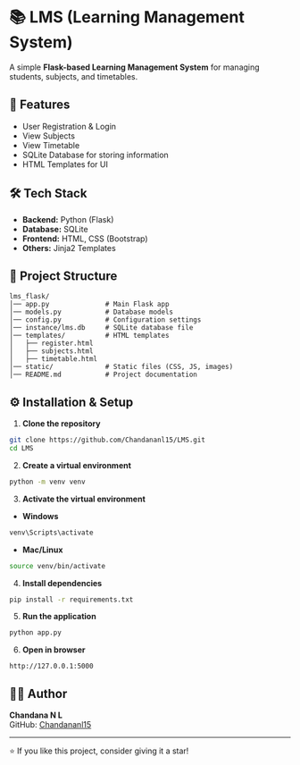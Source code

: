 # 📚 LMS (Learning Management System)

A simple **Flask-based Learning Management System** for managing students, subjects, and timetables.

## 🚀 Features
- User Registration & Login
- View Subjects
- View Timetable
- SQLite Database for storing information
- HTML Templates for UI

## 🛠️ Tech Stack
- **Backend:** Python (Flask)
- **Database:** SQLite
- **Frontend:** HTML, CSS (Bootstrap)
- **Others:** Jinja2 Templates

## 📂 Project Structure
```
lms_flask/
│── app.py              # Main Flask app
│── models.py           # Database models
│── config.py           # Configuration settings
│── instance/lms.db     # SQLite database file
│── templates/          # HTML templates
│   ├── register.html
│   ├── subjects.html
│   ├── timetable.html
│── static/             # Static files (CSS, JS, images)
│── README.md           # Project documentation
```

## ⚙️ Installation & Setup

1. **Clone the repository**
```bash
git clone https://github.com/Chandananl15/LMS.git
cd LMS
```

2. **Create a virtual environment**
```bash
python -m venv venv
```

3. **Activate the virtual environment**
- **Windows**
```bash
venv\Scripts\activate
```
- **Mac/Linux**
```bash
source venv/bin/activate
```

4. **Install dependencies**
```bash
pip install -r requirements.txt
```

5. **Run the application**
```bash
python app.py
```

6. **Open in browser**
```
http://127.0.0.1:5000
```

## 👩‍💻 Author
**Chandana N L**  
GitHub: [Chandananl15](https://github.com/Chandananl15)

---

⭐ If you like this project, consider giving it a star!
